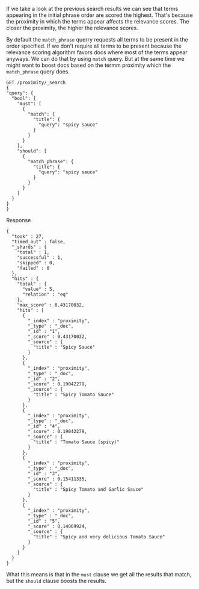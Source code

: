   If we take a look at the previous search results we can see that terms appearing in the initial phrase order are scored the highest. That's because the proximity in which the terms appear affects the relevance scores. The closer the proximity, the higher the relevance scores. 
  
  By default the `match_phrase` querry requests all terms to be present in the order specified. If we don't require all terms to be present because the relevance scoring algorithm favors docs where most of the terms appear anyways. We can do that by using `match` query. But at the same time we might want to boost docs based on the termm proximity which the `match_phrase` query does.
  
  ```
  GET /proximity/_search
{
  "query": {
    "bool": {
      "must": [
        {
          "match": {
            "title": {
              "query": "spicy sauce"
            }
          }
        }
      ],
      "should": [
        {
          "match_phrase": {
            "title": {
              "query": "spicy sauce"
            }
          }
        }
      ]
    }
  }
}
```
Response
```
{
  "took" : 27,
  "timed_out" : false,
  "_shards" : {
    "total" : 1,
    "successful" : 1,
    "skipped" : 0,
    "failed" : 0
  },
  "hits" : {
    "total" : {
      "value" : 5,
      "relation" : "eq"
    },
    "max_score" : 0.43170032,
    "hits" : [
      {
        "_index" : "proximity",
        "_type" : "_doc",
        "_id" : "1",
        "_score" : 0.43170032,
        "_source" : {
          "title" : "Spicy Sauce"
        }
      },
      {
        "_index" : "proximity",
        "_type" : "_doc",
        "_id" : "2",
        "_score" : 0.19042279,
        "_source" : {
          "title" : "Spicy Tomato Sauce"
        }
      },
      {
        "_index" : "proximity",
        "_type" : "_doc",
        "_id" : "4",
        "_score" : 0.19042279,
        "_source" : {
          "title" : "Tomato Sauce (spicy)"
        }
      },
      {
        "_index" : "proximity",
        "_type" : "_doc",
        "_id" : "3",
        "_score" : 0.15411335,
        "_source" : {
          "title" : "Spicy Tomato and Garlic Sauce"
        }
      },
      {
        "_index" : "proximity",
        "_type" : "_doc",
        "_id" : "5",
        "_score" : 0.14069924,
        "_source" : {
          "title" : "Spicy and very delicious Tomato Sauce"
        }
      }
    ]
  }
}
```
What this means is that in the `must` clause we get all the results that match, but the `should` clause boosts the results. 
